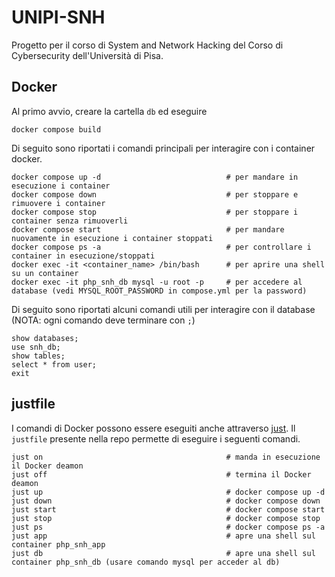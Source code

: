 # UNIPI-SNH
Progetto per il corso di System and Network Hacking del Corso di Cybersecurity dell'Università di Pisa.

## Docker
Al primo avvio, creare la cartella `db` ed eseguire
```
docker compose build
```
Di seguito sono riportati i comandi principali per interagire con i container docker.

```
docker compose up -d							# per mandare in esecuzione i container
docker compose down								# per stoppare e rimuovere i container
docker compose stop 							# per stoppare i container senza rimuoverli
docker compose start							# per mandare nuovamente in esecuzione i container stoppati
docker compose ps -a							# per controllare i container in esecuzione/stoppati
docker exec -it <container_name> /bin/bash		# per aprire una shell su un container
docker exec -it php_snh_db mysql -u root -p		# per accedere al database (vedi MYSQL_ROOT_PASSWORD in compose.yml per la password)
```

Di seguito sono riportati alcuni comandi utili per interagire con il database (NOTA: ogni comando deve terminare con `;`)
```
show databases; 
use snh_db; 
show tables; 
select * from user; 
exit
```

## justfile
I comandi di Docker possono essere eseguiti anche attraverso [just](https://github.com/casey/just). 
Il `justfile` presente nella repo permette di eseguire i seguenti comandi.
```
just on 										# manda in esecuzione il Docker deamon
just off										# termina il Docker deamon
just up 										# docker compose up -d
just down 										# docker compose down
just start										# docker compose start
just stop 										# docker compose stop
just ps 										# docker compose ps -a
just app 										# apre una shell sul container php_snh_app
just db 										# apre una shell sul container php_snh_db (usare comando mysql per acceder al db)
```
